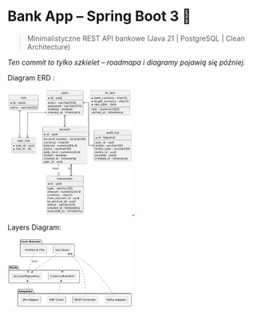 # Bank App – Spring Boot 3 🔐

> Minimalistyczne REST API bankowe (Java 21 | PostgreSQL | Clean Architecture)

_Ten commit to tylko szkielet – roadmapa i diagramy pojawią się później._

Diagram ERD :

<a href="docs/erd.png">
  <img src="docs/erd.png" alt="ERD" width="250"/>
</a>
&nbsp;

Layers Diagram:

<a href="docs/layers.png">
  <img src="docs/layers.png" alt="Layers Diagram" width="250"/>
</a>